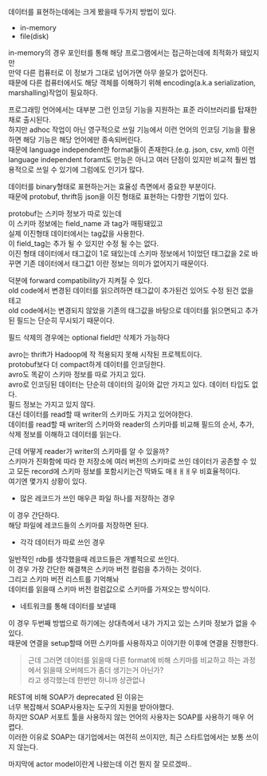 데이터를 표현하는데에는 크게 봤을때 두가지 방법이 있다.  
- in-memory
- file(disk)

in-memory의 경우 포인터를 통해 해당 프로그램에서는 접근하는데에 최적화가 돼있지만  
만약 다른 컴퓨터로 이 정보가 그대로 넘어가면 아무 쓸모가 없어진다.  
때문에 다른 컴퓨터에서도 해당 객체를 이해하기 위해 encoding(a.k.a serialization, marshalling)작업이 필요하다.  

프로그래밍 언어에서는 대부분 그런 인코딩 기능을 지원하는 표준 라이브러리를 탑재한 채로 출시된다.  
하지만 adhoc 작업이 아닌 영구적으로 쓰일 기능에서 이런 언어의 인코딩 기능을 활용하면 해당 기능은 해당 언어에만 종속되버린다.  
때문에 language independent한 format들이 존재한다.(e.g. json, csv, xml)
이런 language independent foramt도 만능은 아니고 여러 단점이 있지만 비교적 훨씬 범용적으로 쓰일 수 있기에 그럼에도 인기가 많다.  

데이터를 binary형태로 표현하는거는 효율성 측면에서 중요한 부분이다.  
때문에 protobuf, thrift등 json을 이진 형태로 표현하는 다향한 기법이 있다.  

protobuf는 스키마 정보가 따로 있는데  
이 스키마 정보에는 field_name 과 tag가 매핑돼있고  
실제 이진형태 데이터에서는 tag값을 사용한다.  
이 field_tag는 추가 될 수 있지만 수정 될 수는 없다.  
이진 형태 데이터에서 태그값이 1로 돼있는데 스키마 정보에서 1이었던 태그값을 2로 바꾸면 기존 데이터에서 태그값1 이란 정보는 의미가 없어지기 때문이다.  

덕분에 forward compatibility가 지켜질 수 있다.  
old code에서 변경된 데이터를 읽으려하면 태그값이 추가된건 있어도 수정 된건 없을테고  
old code에서는 변경되지 않았을 기존의 태그값을 바탕으로 데이터를 읽으면되고 추가된 필드는 단순히 무시되기 때문이다.  

필드 삭제의 경우에는 optional field만 삭제가 가능하다


avro는 thrift가 Hadoop에 작 적용되지 못해 시작된 프로젝트이다.  
protobuf보다 더 compact하게 데이터를 인코딩한다.  
avro도 똑같이 스키마 정보를 따로 가지고 있다.  
avro로 인코딩된 데이터는 단순히 데이터의 길이와 값만 가지고 있다. 데이터 타입도 없다.  
필드 정보는 가지고 있지 않다.  
대신 데이터를 read할 때 writer의 스키마도 가지고 있어야한다.  
데이터를 read할 때 writer의 스키마와 reader의 스키마를 비교해 필드의 순서, 추가, 삭제 정보를 이해하고 데이터를 읽는다.  

근데 어떻게 reader가 writer의 스키마를 알 수 있을까?  
스키마가 진화함에 따라 한 저장소에 여러 버전의 스키마로 쓰인 데이터가 공존할 수 있고 모든 record에 스키마 정보를 포함시키는건 딱봐도 매ㅐㅐㅐ우 비효율적이다.  
여기엔 몇가지 상황이 있다.  
- 많은 레코드가 쓰인 매우큰 파일 하나를 저장하는 경우  

이 경우 간단하다.  
해당 파일에 레코드들의 스키마를 저장하면 된다.  

- 각각 데이터가 따로 쓰인 경우  

일반적인 rdb를 생각했을때 레코드들은 개별적으로 쓰인다.  
이 경우 가장 간단한 해결책은 스키마 버전 컬럼을 추가하는 것이다.  
그리고 스키마 버전 리스트를 기억해놔  
데이터를 읽을때 스키마 버전 컬럼값으로 스키마를 가져오는 방식이다.  

- 네트워크를 통해 데이터를 보낼때 

이 경우 두번째 방법으로 하기에는 상대측에서 내가 가지고 있는 스키마 정보가 없을 수 있다.  
때문에 연결을 setup할때 어떤 스키마를 사용하자고 이야기한 이후에 연결을 진행한다.

> 근데 그러면 데이터를 읽을때 다른 format에 비해 스키마를 비교하고 하는 과정에서 읽을때 오버헤드가 좀더 생기는거 아닌가?  
> 라고 생각했는데 한번만 하니까 상관없나


REST에 비해 SOAP가 deprecated 된 이유는  
너무 복잡해서 SOAP사용자는 도구의 지원을 받아야했다.  
하지만 SOAP 서포트 툴을 사용하지 않는 언어의 사용자는 SOAP를 사용하기 매우 어렵다.  
이러한 이유로 SOAP는 대기업에서는 여전히 쓰이지만, 최근 스타트업에서는 보통 쓰이지 않는다.  


마지막에 actor model이란게 나왔는데 이건 뭔지 잘 모르겠따..
